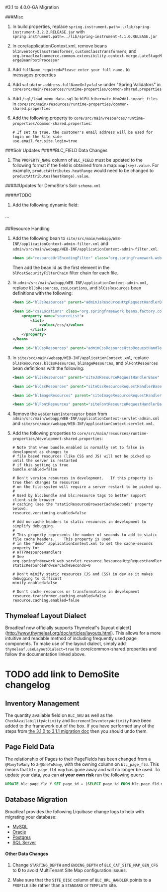 #3.1 to 4.0.0-GA Migration
  
###Misc
1. In build.properties, replace
  `spring.instrument.path=../lib/spring-instrument-3.2.2.RELEASE.jar`
  with
  `spring.instrument.path=../lib/spring-instrument-4.1.0.RELEASE.jar`
1. In core/applicationContext.xml, remove beans `blInventoryClassTransformer`, `customClassTransformers`, and `org.broadleafcommerce.common.extensibility.context.merge.LateStageMergeBeanPostProcessor`
1. Add `fullName.required=Please enter your full name.` to messages.properties
1. Add `validator.address.fullNameOnly=false` under "Spring Validators" in `core/src/main/resources/runtime-properties/common-shared.properties`
1. Add `/sql/load_menu_data.sql` to `blPU.hibernate.hbm2ddl.import_files` in `core/src/main/resources/runtime-properties/common-shared.properties`
1. Add the following property to `core/src/main/resources/runtime-properties/common-shared.properties`:

    ```
    # If set to true, the customer's email address will be used for login on the Site side
    use.email.for.site.login=true
    ```

###Solr Updates
#####BLC_FIELD Data Changes
1. The `PROPERTY_NAME` column of `BLC_FIELD` must be updated to the following format if the field is obtained from a map: `map(key).value`.
For example, `productAttributes.heatRange` would need to be changed to `productAttributes(heatRange).value`.

#####Updates for DemoSite's Solr `schema.xml`

#####TODO
 
1.  Add the following dynamic field:

    ```xml
   <dynamicField name="*_searchable" type="text_general" indexed="true" stored="false" />
    ```
    
##Resource Handling
1.  Add the following bean to `site/src/main/webapp/WEB-INF/applicationContext-admin-filter.xml` and `admin/src/main/webapp/WEB-INF/applicationContext-admin-filter.xml`. 

    ```xml
    <bean id="resourceUrlEncodingFilter" class="org.springframework.web.servlet.resource.ResourceUrlEncodingFilter"/>
    ```
    Then add the bean id as the first element in the `blPostSecurityFilterChain` filter chain for each file.
    
1.  In `admin/src/main/webapp/WEB-INF/applicationContext-admin.xml`, replace `blJsResources`, `cssLocations`, and `blCssResources` bean definitions with the following:

    ```xml
    <bean id="blJsResources" parent="adminJsResourceHttpRequestHandlerBase" />
    
    <bean id="cssLocations" class="org.springframework.beans.factory.config.ListFactoryBean">
        <property name="sourceList">
            <list>
                <value>/css/</value>
            </list>
        </property>
    </bean>   
    
    <bean id="blCssResources" parent="adminCssResourceHttpRequestHandlerBase" />
    ```
    
1.  In `site/src/main/webapp/WEB-INF/applicationContext.xml`, replace `blJsResources`, `blCssResources`, `blImageResources`, and `blFontResources` bean definitions with the following:

    ```xml
    <bean id="blJsResources" parent="siteJsResourceRequestHandlerBase" />
    
    <bean id="blCssResources" parent="siteCssResourceRequestHandlerBase" />
    
    <bean id="blImageResources" parent="siteImageResourceRequestHandlerBase" />
    
    <bean id="blFontResources" parent="siteFontResourceRequestHandlerBase" />
    ```
    
1.  Remove the `webContentInterceptor` bean from `admin/src/main/webapp/WEB-INF/applicationContext-servlet-admin.xml` and `site/src/main/webapp/WEB-INF/applicationContext-servlet.xml`.

1. Add the following properties to `core/src/main/resources/runtime-properties/development-shared.properties`:

    ```
    # Note that when bundle.enabled is normally set to false in development as changes to 
    # file based resources (like CSS and JS) will not be picked up until the server is restarted 
    # if this setting is true   
    bundle.enabled=false

    # Don't version resources in development.   If this property is true then changes to resources
    # on the file-system will require a server restart to be picked up.
    # 
    # Used by blc:bundle and blc:resource tags to better support client-side browser
    # caching (see the "staticResourceBrowserCacheSeconds" property below). 
    resource.versioning.enabled=false

    # Add no-cache headers to static resources in development to simplify debugging.
    #
    # This property represents the number of seconds to add to static file cache headers.    This property is used
    # in the "demo" applicationContext.xml to set the cache-seconds property for 
    # HTTPResourceHandlers    
    # See org.springframework.web.servlet.resource.ResourceHttpRequestHandler
    staticResourceBrowserCacheSeconds=0

    # Don't minify static resources (JS and CSS) in dev as it makes debugging to difficult
    minify.enabled=false

    # Don't cache resources or transformations in development
    resource.transformer.caching.enabled=false
    resource.caching.enabled=false
    ```


## Thymeleaf Layout Dialect
  Broadleaf now officially supports Thymeleaf's [layout dialect] (http://www.thymeleaf.org/doc/articles/layouts.html). This allows for a more intuitive and readable method of including frequently used page components. To make use of the layout dialect, simply add ```thymeleaf.useLayoutDialect=true``` to core/common-shared.properties and follow the documentation linked above.
  
# TODO add link to DemoSite changelog
  
## Inventory Management
  The quantity available field on `BLC_SKU` as well as the `CheckAvailabilityActivity` and `DecrementInventoryActivity` have been added to the framework out of the box. If you have performed any of the steps from [the 3.1.0 to 3.1.1 migration doc](http://docs.broadleafcommerce.org/core/3.1/migration-notes/3.1.0-to-3.1.1-migration) then you should undo them.

## Page Field Data
The relationship of Pages to their PageFields has been changed from a `@ManyToMany` to a `@OneToMany`, with the owning column on `blc_page_fld`. This means that `blc_page_fld_map` has gone away and will no longer be used. To update your data, you can **at your own risk** run the following query:

  ```sql
  UPDATE blc_page_fld f SET page_id = (SELECT page_id FROM blc_page_fld_map m WHERE m.page_fld_id = f.page_fld_id)
  ```

## Database Migration
Broadleaf provides the following Liquibase change logs to help with migrating your database:

  - [MySQL](https://github.com/BroadleafCommerce/docs/blob/4.0/Migration-Notes/databasemigrationMySql.xml)
  - [Oracle](https://github.com/BroadleafCommerce/docs/blob/4.0/Migration-Notes/databasemigrationOracle.xml)
  - [Postgres](https://github.com/BroadleafCommerce/docs/blob/4.0/Migration-Notes/databasemigrationPostgres.xml)
  - [SQL Server](https://github.com/BroadleafCommerce/docs/blob/4.0/Migration-Notes/databasemigrationSqlServer.xml)

#### Other Data Changes
1.  Change `STARTING_DEPTH` and `ENDING_DEPTH` of `BLC_CAT_SITE_MAP_GEN_CFG` to **0** to avoid MultiTenant Site Map configuration issues.

1.  Make sure that the `SITE_DISC` column of `BLC_URL_HANDLER` points to a `PROFILE` site rather than a `STANDARD` or `TEMPLATE` site.
